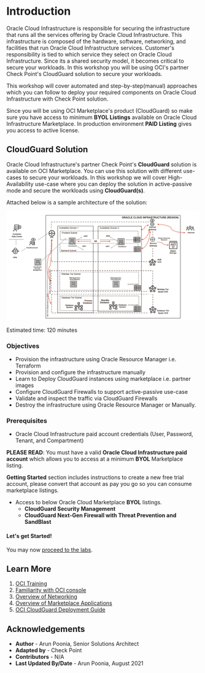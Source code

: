 # Introduction

Oracle Cloud Infrastructure is responsible for securing the infrastructure that runs all the services offering by Oracle Cloud Infrastructure. This infrastructure is composed of the hardware, software, networking, and facilities that run Oracle Cloud Infrastructure services. Customer's responsibility is tied to which service they select on Oracle Cloud Infrastructure. Since its a shared security model, it becomes critical to secure your workloads. In this workshop you will be using OCI's partner Check Point's CloudGuard solution to secure your workloads. 

This workshop will cover automated and step-by-step(manual) approaches which you can follow to deploy your required components on Oracle Cloud Infrastructure with Check Point solution.

Since you will be using OCI Marketplace's product (CloudGuard) so make sure you have access to minimum **BYOL Listings** available on Oracle Cloud Infrastructure Marketplace. In production environment **PAID Listing** gives you access to active license.

## CloudGuard Solution

Oracle Cloud Infrastructure's partner Check Point's **CloudGuard** solution is available on OCI Marketplace. You can use this solution with different use-cases to secure your workloads. In this workshop we will cover High-Availability use-case where you can deploy the solution in active-passive mode and secure the workloads using **CloudGuard(s)**. 

Attached below is a sample architecture of the solution:

   ![](../common/images/arch.png " ")

Estimated time: 120 minutes

### Objectives

   - Provision the infrastructure using Oracle Resource Manager i.e. Terraform
   - Provision and configure the infrastructure manually 
   - Learn to Deploy CloudGuard instances using marketplace i.e. partner images
   - Configure CloudGuard Firewalls to support active-passive use-case 
   - Validate and inspect the traffic via CloudGuard Firewalls
   - Destroy the infrastructure using Oracle Resource Manager or Manually.

### Prerequisites

   - Oracle Cloud Infrastructure paid account credentials (User, Password, Tenant, and Compartment)

   **PLEASE READ**: You must have a valid **Oracle Cloud Infrastructure paid account** which allows you to access at a minimum **BYOL** Marketplace listing.
   
   **Getting Started** section includes instructions to create a new free trial account, please convert that account as pay you go so you can consume marketplace listings.

   - Access to below Oracle Cloud Marketplace **BYOL** listings.
      - **CloudGuard Security Management**
      - **CloudGuard Next-Gen Firewall with Threat Prevention and SandBlast**

#### Let's get Started!

You may now [proceed to the labs](#next).

## Learn More

1. [OCI Training](https://www.oracle.com/cloud/iaas/training/)
2. [Familiarity with OCI console](https://docs.us-phoenix-1.oraclecloud.com/Content/GSG/Concepts/console.htm)
3. [Overview of Networking](https://docs.us-phoenix-1.oraclecloud.com/Content/Network/Concepts/overview.htm)
4. [Overview of Marketplace Applications](https://docs.oracle.com/en-us/iaas/Content/Marketplace/Concepts/marketoverview.htm)
5. [OCI CloudGuard Deployment Guide](https://supportcenter.checkpoint.com/supportcenter/portal?eventSubmit_doGoviewsolutiondetails=&solutionid=sk142872)

## Acknowledgements

- **Author** - Arun Poonia, Senior Solutions Architect
- **Adapted by** - Check Point
- **Contributors** - N/A
- **Last Updated By/Date** - Arun Poonia, August 2021
